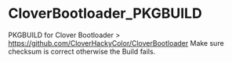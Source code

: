 # CloverBootloader_PKGBUILD

PKGBUILD for Clover Bootloader > https://github.com/CloverHackyColor/CloverBootloader
Make sure checksum is correct otherwise the Build fails.
